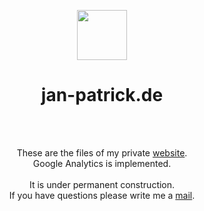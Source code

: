 <p align="center">
  <img src="https://raw.githubusercontent.com/jan-patrick/jan-patrick.de/master/img/logo.png" width=80><br>
</p>
<h1 align="center">jan-patrick.de</h1>
<br>
<br>
<p align="center">
  These are the files of my private <a href="http://jan-patrick.de">website</a>.
  <br>
  Google Analytics is implemented. 
  <br><br>
  It is under permanent construction.
  <br>
  If you have questions please write me a 
  <a href="&#109;&#097;&#105;&#108;&#116;&#111;&#058;&#109;&#097;&#105;&#108;&#064;&#106;&#097;&#110;&#045;&#112;&#097;&#116;&#114;&#105;&#099;&#107;&#046;&#100;&#101;">mail</a>.
</p>
